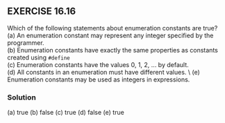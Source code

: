## EXERCISE 16.16
Which of the following statements about enumeration constants are true? \
(a) An enumeration constant may represent any integer specified by the programmer. \
(b) Enumeration constants have exactly the same properties as constants created using `#define` \
(c) Enumeration constants have the values 0, 1, 2, ... by default. \
(d) All constants in an enumeration must have different values. \ 
(e) Enumeration constants may be used as integers in expressions.

### Solution
(a) true
(b) false
(c) true
(d) false
(e) true
